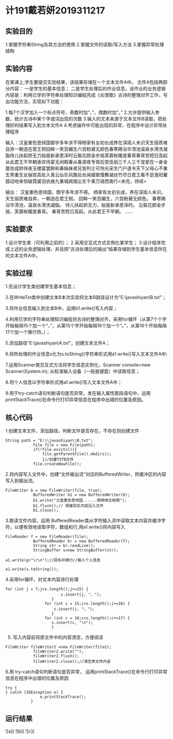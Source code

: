 # 计191戴若妍2019311217

## 实验目的

1.掌握字符串String及其方法的使用
2.掌握文件的读取/写入方法
3.掌握异常处理结构

## 实验内容

在某课上,学生要提交实验结果，该结果存储在一个文本文件A中。
文件A包括两部分内容：
一是学生的基本信息；
二是学生处理后的作业信息，该作业的业务逻辑内容是：利用已学的字符串处理知识编程完成《长恨歌》古诗的整理对齐工作，写出功能方法，实现如下功能：

1.每7个汉字加入一个标点符号，奇数时加“，”，偶数时加“。”
2.允许提供输入参数，统计古诗中某个字或词出现的次数
3.输入的文本来源于文本文件B读取，把处理好的结果写入到文本文件A
4.考虑操作中可能出现的异常，在程序中设计异常处理程序

输入：汉皇重色思倾国御宇多年求不得杨家有女初长成养在深闺人未识天生丽质难自弃一朝选在君王侧回眸一笑百媚生六宫粉黛无颜色春寒赐浴华清池温泉水滑洗凝脂侍儿扶起娇无力始是新承恩泽时云鬓花颜金步摇芙蓉帐暖度春宵春宵苦短日高起从此君王不早朝承欢侍宴无闲暇春从春游夜专夜后宫佳丽三千人三千宠爱在一身金屋妆成娇侍夜玉楼宴罢醉和春姊妹弟兄皆列士可怜光采生门户遂令天下父母心不重生男重生女骊宫高处入青云仙乐风飘处处闻缓歌慢舞凝丝竹尽日君王看不足渔阳鼙鼓动地来惊破霓裳羽衣曲九重城阙烟尘生千乘万骑西南行<未完，待续>

输出：
汉皇重色思倾国，御宇多年求不得。
杨家有女初长成，养在深闺人未识。
天生丽质难自弃，一朝选在君王侧。
回眸一笑百媚生，六宫粉黛无颜色。
春寒赐浴华清池，温泉水滑洗凝脂。
侍儿扶起娇无力，始是新承恩泽时。
云鬓花颜金步摇，芙蓉帐暖度春宵。
春宵苦短日高起，从此君王不早朝。
......

## 实验要求

1.设计学生类（可利用之前的）；
2.采用交互式方式实例化某学生；
3.设计程序完成上述的业务逻辑处理，并且把“古诗处理后的输出”结果存储到学生基本信息所在的文本文件A中。

## 实验过程

1.先设计学生类创建学生基本信息；

2.在WriteTxt类中创建文本B本次实验将文本B路径设计为"E:\\javashiyan\\B.txt"；

3.将作业信息输入到文本B中，运用b1.write()写入内容；

4.利用已学的字符串处理知识编程将古诗的整理对齐，采用for循环（从第7个个字开始每隔15个加一个“，”，从第15个字开始每隔16个加一个“。”，从第16个开始每隔17个加一个换行符。）；

5.添加路径"E:\\javashiyan\\A.txt"，创建文本文件A；

6.将所处理的作业信息s化为s.toString()字符串形式用a1.write()写入文本文件A中;

7.运用Scanner类交互式方法将学生信息实例化，Scanner console=new Scanner(System.in); 从标准输入设备（一般是键盘）中读取信息；

8.将个人信息以字符串形式用a1.write()写入文本文件A中；

9.用于try-catch语句判断语句是否异常，发在输入属性那段语句中，运用printStackTrace()在命令行打印异常信息在程序中出错的位置及原因。

## 核心代码

1.创建文本文件，添加路径，判断文件是否存在，不存在则创建文件
```
String path = "E:\\javashiyan\\B.txt";
	        File file = new File(path);
	        if(!file.exists()){
	            file.getParentFile().mkdirs();          
	            }//创建TXTB文件
	        file.createNewFile();
 ```
2.将内容写入文件中，创建“文件输出流”对应的BufferedWriter，将缓冲区的内容写入到输出流。
```
FileWriter b = new FileWriter(file, true);
	        BufferedWriter b1 = new BufferedWriter(b);
	        b1.write("汉皇重色思倾国......恨绵绵无绝期");
	        b1.flush();// 把缓存区内容压入文件
	        b1.close(); 
``` 
3.取读文件内容，运用 BufferedReader类从字符输入流中读取文本内容并缓冲字符，以便有效地读取字符，数组和行,用a1.write()将内容写入
```
FileReader f = new FileReader(file);
	        BufferedReader br = new BufferedReader(f);
	        String str = br.readLine();
	        StringBuffer s=new StringBuffer(str);
```
```
a1.write(g+"\r\n");//回车并换行//输入个人信息

a1.write(s.toString());
```
4.采用for循环，对文本内容进行处理
```
for (int j = 7;j<s.length();j+=15) {
	        	        s.insert(j, "，");
	        	    }
	        	 for (int i = 15;i<s.length();i+=16) {
	                 s.insert(i, "。");
	                }
	             for (int c = 16;c<s.length();c+=17) {
	                s.insert(c, "\n");
	                }
  ```  
5.  写入内容前将原文件中的内容清空，方便阅读
```
FileWriter fileWriter2 =new FileWriter(file2);
            fileWriter2.write("");
            fileWriter2.flush();
            fileWriter2.close();//清空原文件内容
```
 6.用 try-catch语句判断语句是否异常， 运用printStackTrace()在命令行打印异常信息在程序中出错的位置及原因
 ```
 try {
 } catch (IOException e) {
	            e.printStackTrace();
	        } 
 ```
 ## 运行结果
 ![a](
 ![b](
 ![c](
 


